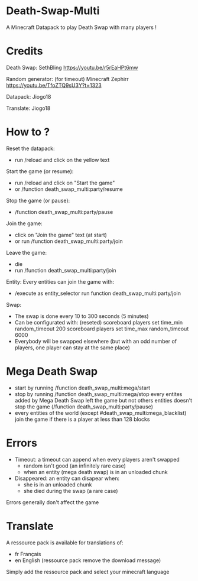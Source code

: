 # Death-Swap-Multi
A Minecraft Datapack to play Death Swap with many players !

# Credits
Death Swap:
SethBling
https://youtu.be/r5rEaHPt6mw

Random generator: (for timeout)
Minecraft Zephirr
https://youtu.be/TfoZTQ9sU3Y?t=1323

Datapack:
Jiogo18

Translate:
Jiogo18


# How to ?
Reset the datapack:
- run /reload and click on the yellow text

Start the game (or resume):
- run /reload and click on "Start the game"
- or /function death_swap_multi:party/resume

Stop the game (or pause):
- /function death_swap_multi:party/pause

Join the game:
- click on "Join the game" text (at start)
- or run /function death_swap_multi:party/join

Leave the game:
- die
- run /function death_swap_multi:party/join

Entity:
Every entities can join the game with:
- /execute as entity_selector run function death_swap_multi:party/join

Swap:
- The swap is done every 10 to 300 seconds (5 minutes)
- Can be configurated with: (reseted)
	scoreboard players set time_min random_timeout 200
	scoreboard players set time_max random_timeout 6000
- Everybody will be swapped elsewhere (but with an odd number of players, one player can stay at the same place)


# Mega Death Swap
- start by running /function death_swap_multi:mega/start
- stop by running /function death_swap_multi:mega/stop
	every entites added by Mega Death Swap left the game but not others entities
	doesn't stop the game (/function death_swap_multi:party/pause)
- every entities of the world (except #death_swap_multi:mega_blacklist) join the game if there is a player at less than 128 blocks


# Errors
- Timeout: a timeout can append when every players aren't swapped
	- random isn't good (an infinitely rare case)
	- when an entity (mega death swap) is in an unloaded chunk
- Disappeared: an entity can disapear when:
	- she is in an unloaded chunk
	- she died during the swap (a rare case)

Errors generally don't affect the game


# Translate
A ressource pack is available for translations of:
- fr Français
- en English (ressource pack remove the download message)

Simply add the ressource pack and select your minecraft language

